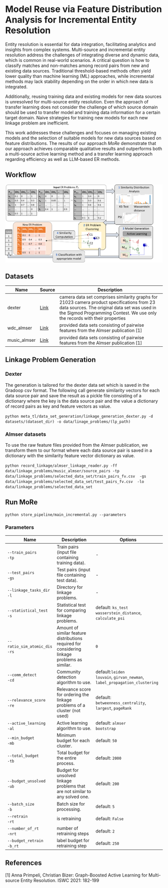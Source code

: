 # Model Reuse via Feature Distribution Analysis for Incremental Entity Resolution

Entity resolution is essential for data integration, facilitating analytics and insights from 
complex systems. Multi-source and incremental entity resolution address the challenges of 
integrating diverse and dynamic data, which is common in real-world scenarios. 
A critical question is how to classify matches and non-matches among record pairs 
from new and existing data sources. Traditional threshold-based methods often yield lower quality 
than machine learning (ML) approaches, while incremental methods may lack stability depending on 
the order in which new data is integrated. 

Additionally, reusing training data and existing models for new data sources is unresolved for 
multi-source entity resolution. Even the approach of transfer learning does not consider the 
challenge of which source domain should be used to transfer model and training data information 
for a certain target domain. Naive strategies for training new models for each new linkage problem 
are inefficient.

This work addresses these challenges and focuses on managing existing models and the selection 
of suitable models for new data sources based on feature distributions. 
The results of our approach _MoRe_ demonstrate that our approach achieves comparable qualitative 
results and outperforms both a multi-source active learning method and a transfer learning approach regarding
efficiency as well as LLM-based ER methods.


## Workflow

![](workflow.png)


## Datasets
| Name         | Source                                                                                                  | Description                                                                                                                                                                                                               |
|--------------|---------------------------------------------------------------------------------------------------------|---------------------------------------------------------------------------------------------------------------------------------------------------------------------------------------------------------------------------|
| dexter       | <a href='https://cloud.scadsai.uni-leipzig.de/index.php/s/RkoSzpdwkyYc87s'> Link </a>                   | camera data set comprises similarity graphs for 21023 camera product specifications from 23 data sources. The original data set was used in the Sigmod Programming Contest. We use only the records with their properties |
| wdc_almser   | <a href='http://data.dws.informatik.uni-mannheim.de/benchmarkmatchingtasks/almser_gen_data/'> Link </a> | provided data sets consisting of pairwise features from the Almser publication [1]                                                                                                                                        |
| music_almser | <a href='http://data.dws.informatik.uni-mannheim.de/benchmarkmatchingtasks/almser_gen_data/'> Link </a>                                                                      | provided data sets consisting of pairwise features from the Almser publication [1]                                                                                                                                        |

## Linkage Problem Generation

### Dexter
The generation is tailored for the dexter data set which is saved in the Gradoop csv format.
The following call generate similarity vectors for each data source pair and save the result as a pickle file consisting of 
a dictionary where the key is the data source pair and the value a dictionary of record pairs as key 
and feature vectors as value. 

`python meta_tl/data_set_generation/linkage_generation_dexter.py -d datasets/(dataset_dir) -o data/linage_problems/(lp_path)`

### Almser datasets
To use the raw feature files provided from the Almser publication, we transform them to our format where each data source pair is saved in a dictionary 
with the similarity feature vector dictionary as value.

`python record_linkage/almser_linkage_reader.py -ff data/linkage_problems/music_almser/source_pairs
    -tp data/linkage_problems/selected_data_set/train_pairs_fv.csv 
    -gs data/linkage_problems/selected_data_set/test_pairs_fv.csv 
    -lo data/linkage_problems/selected_data_set`


## Run MoRe
`python store_pipeline/main_incremental.py --parameters`

### Parameters

| Name                             | Description                                                                                   | Options                                                                           |
|----------------------------------|-----------------------------------------------------------------------------------------------|-----------------------------------------------------------------------------------|
| `--train_pairs`<br>`-tp`         | Train pairs (input file containing training data).                                            | -                                                                                 |
| `--test_pairs`<br>`-gs`          | Test pairs (input file containing test data).                                                 | -                                                                                 |
| `--linkage_tasks_dir`<br>`-l`    | Directory for linkage problems.                                                               | -                                                                                 |
| `--statistical_test`<br>`-s`     | Statistical test for comparing linkage problems.                                              | default: `ks_test`<br> `wasserstein_distance`, `calculate_psi`                    |
| `--ratio_sim_atomic_dis`<br>`-rs` | Amount of similar feature distributions required for considering linkage problems as similar. | `0`                                                                               |
| `--comm_detect`<br>`-cd`         | Community detection algorithm to use.                                                         | default:`leiden`<br>`louvain`, `girvan_newman`,<br>`label_propagation_clustering` |
| `--relevance_score`<br>`-re`     | Relevance score for ordering the linkage problems of a cluster  (not used)                    | default: `betweenness_centrality`, `largest`, `pageRank`                          |
| `--active_learning`<br>`-al`     | Active learning algorithm to use.                                                             | default: `almser`<br> `bootstrap`                                                 |
| `--min_budget`<br>`-mb`          | Minimum budget for each cluster.                                                              | default: `50`                                                                     |
| `--total_budget`<br>`-tb`        | Total budget for the entire process.                                                          | default: `2000`                                                                   |
| `--budget_unsolved`<br>`-ub`     | Budget for unsolved linkage problems that are not similar to any solved one.                  | default: `200`                                                                    |
| `--batch_size`<br> `-b`          | Batch size for processing.                                                                    | default: `5`                                                                      |
| `--retrain`<br> `-rt`            | is retraining                                                                                 | default: `False`                                                                  |
| `--number_of_rt`<br> `-nrt`      | number of retraining steps                                                                    | default: `2`                                                                      |
| `--budget_retrain`<br> `-b_rt`   | label budget for retraining step                                                              | default: `250`                                                                    |


## References

[1] Anna Primpeli, Christian Bizer:
Graph-Boosted Active Learning for Multi-source Entity Resolution. ISWC 2021: 182-199
